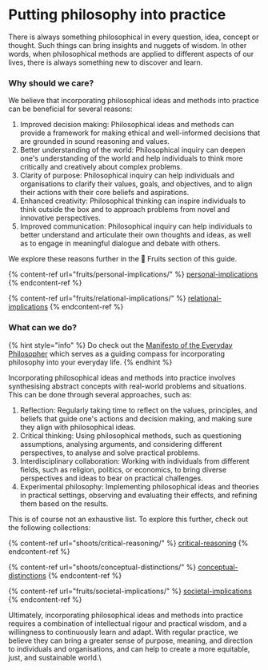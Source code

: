 # Putting philosophy into practice

There is always something philosophical in every question, idea, concept or thought. Such things can bring insights and nuggets of wisdom. In other words, when philosophical methods are applied to different aspects of our lives, there is always something new to discover and learn.

### Why should we care?

We believe that incorporating philosophical ideas and methods into practice can be beneficial for several reasons:

1. Improved decision making: Philosophical ideas and methods can provide a framework for making ethical and well-informed decisions that are grounded in sound reasoning and values.
2. Better understanding of the world: Philosophical inquiry can deepen one's understanding of the world and help individuals to think more critically and creatively about complex problems.
3. Clarity of purpose: Philosophical inquiry can help individuals and organisations to clarify their values, goals, and objectives, and to align their actions with their core beliefs and aspirations.
4. Enhanced creativity: Philosophical thinking can inspire individuals to think outside the box and to approach problems from novel and innovative perspectives.
5. Improved communication: Philosophical inquiry can help individuals to better understand and articulate their own thoughts and ideas, as well as to engage in meaningful dialogue and debate with others.

We explore these reasons further in the 🍎 Fruits section of this guide.&#x20;

{% content-ref url="fruits/personal-implications/" %}
[personal-implications](fruits/personal-implications/)
{% endcontent-ref %}

{% content-ref url="fruits/relational-implications/" %}
[relational-implications](fruits/relational-implications/)
{% endcontent-ref %}

### What can we do?

{% hint style="info" %}
Do check out the [Manifesto of the Everyday Philosopher](about/manifesto-of-the-everyday-philosopher.md) which serves as a guiding compass for incorporating philosophy into your everyday life.
{% endhint %}

Incorporating philosophical ideas and methods into practice involves synthesising abstract concepts with real-world problems and situations. This can be done through several approaches, such as:

1. Reflection: Regularly taking time to reflect on the values, principles, and beliefs that guide one's actions and decision making, and making sure they align with philosophical ideas.
2. Critical thinking: Using philosophical methods, such as questioning assumptions, analysing arguments, and considering different perspectives, to analyse and solve practical problems.
3. Interdisciplinary collaboration: Working with individuals from different fields, such as religion, politics, or economics, to bring diverse perspectives and ideas to bear on practical challenges.
4. Experimental philosophy: Implementing philosophical ideas and theories in practical settings, observing and evaluating their effects, and refining them based on the results.

This is of course not an exhaustive list. To explore this further, check out the following collections:

{% content-ref url="shoots/critical-reasoning/" %}
[critical-reasoning](shoots/critical-reasoning/)
{% endcontent-ref %}

{% content-ref url="shoots/conceptual-distinctions/" %}
[conceptual-distinctions](shoots/conceptual-distinctions/)
{% endcontent-ref %}

{% content-ref url="fruits/societal-implications/" %}
[societal-implications](fruits/societal-implications/)
{% endcontent-ref %}

Ultimately, incorporating philosophical ideas and methods into practice requires a combination of intellectual rigour and practical wisdom, and a willingness to continuously learn and adapt. With regular practice, we believe they can bring a greater sense of purpose, meaning, and direction to individuals and organisations, and can help to create a more equitable, just, and sustainable world.\
